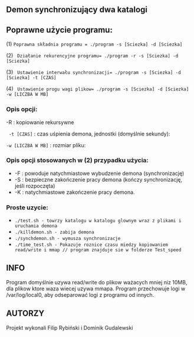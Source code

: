 ## Demon synchronizujący dwa katalogi
## Poprawne użycie programu:

 (1) ```Poprawna składnia programu = ./program -s [Sciezka] -d [Sciezka]```
 
 (2) ``` Działanie rekurencyjne programu= ./program -r -s [Sciezka] -d [Sciezka]```
 
 (3) ``` Ustawienie interwału synchronizacji= ./program -s [Sciezka] -d [Sciezka] -t [CZAS]```
 
 (4) ``` Ustawienie progu wagi plikow= ./program -s [Sciezka] -d [Sciezka] -w [LICZBA W MB]```

### Opis opcji:

 -R : kopiowanie rekursywne

 ``` -t [CZAS]``` : czas uśpienia demona, jednostki (domyślnie sekundy):


 ```-w [LICZBA W MB]``` : rozmiar pliku:

### Opis opcji stosowanych w (2) przypadku użycia:

 * -F : powoduje natychmiastowe wybudzenie demona (synchronizację)
 * -S : bezpieczne zakończenie pracy demona (kończy synchronizację, jeśli rozpoczęta)
 * -K : natychmiastowe zakończenie pracy demona.


### Proste uzycie:
* ```./test.sh - towrzy katalogu w katalogu glownym wraz z plikami i uruchamia demona```
* ```./killdemon.sh - zabija demona```
* ```./synchdemon.sh - wymusza synchronizacje```
* ```./time_test.sh - Pokazuje roznice czasu miedzy kopiowaniem read/write i mmap // program znajduje sie w folderze Test_speed```

## INFO
Program domyślnie uzywa read/write do plikow ważacych mniej niz 10MB, dla plikow ktore waza wiecej uzywa mmapa.
Program przechowuje logi w /var/log/local0, aby odseparować logi z programu od innych.
## AUTORZY
Projekt wykonali Filip Rybiński i Dominik Gudalewski
